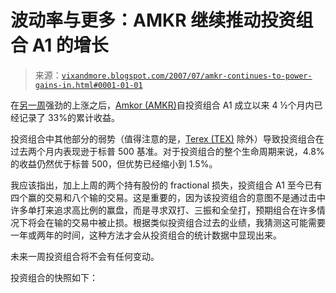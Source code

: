 <!--yml

类别：未分类

日期：2024-05-18 19:08:46

-->

# 波动率与更多：AMKR 继续推动投资组合 A1 的增长

> 来源：[`vixandmore.blogspot.com/2007/07/amkr-continues-to-power-gains-in.html#0001-01-01`](http://vixandmore.blogspot.com/2007/07/amkr-continues-to-power-gains-in.html#0001-01-01)

在[另一周](http://stockcharts.com/charts/gallery.html?amkr)强劲的上涨之后，[Amkor (AMKR)](http://finance.google.com/finance?q=amkr&hl=en)自投资组合 A1 成立以来 4 ½个月内已经记录了 33%的累计收益。

投资组合中其他部分的弱势（值得注意的是，[Terex (TEX)](http://finance.google.com/finance?q=tex&hl=en) 除外）导致投资组合在过去两个月内表现逊于标普 500 基准。对于投资组合的整个生命周期来说，4.8%的收益仍然优于标普 500，但优势已经缩小到 1.5%。

我应该指出，加上上周的两个持有股份的 fractional 损失，投资组合 A1 至今已有四个赢的交易和八个输的交易。这是重要的，因为该投资组合的意图不是通过击中许多单打来追求高比例的赢盘，而是寻求双打、三振和全垒打，预期组合在许多情况下将会在输的交易中被止损。根据类似投资组合过去的业绩，我猜测这可能需要一年或两年的时间，这种方法才会从投资组合的统计数据中显现出来。

未来一周投资组合将不会有任何变动。

投资组合的快照如下：
